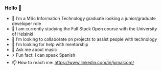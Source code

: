 ### Hello 👋

- 🔭 I’m a MSc Information Technology graduate looking a junior/graduate developer role
- 🌱 I am currently studying the Full Stack Open course with the University of Helsinki 
- 👯 I’m looking to collaborate on projects to assist people with technology
- 🤔 I’m looking for help with mentorship
- 💬 Ask me about music
- ⚡ Fun fact: I can speak Spanish
- 📫 How to reach me: https://www.linkedin.com/in/jomalcom/

